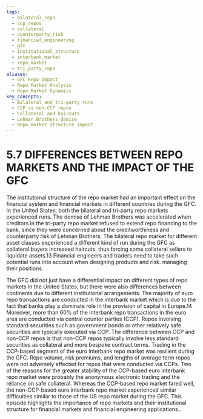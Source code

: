 ```yaml
---
tags:
  - bilateral_repo
  - ccp_repos
  - collateral
  - counterparty_risk
  - financial_engineering
  - gfc
  - institutional_structure
  - interbank_market
  - repo_market
  - tri_party_repo
aliases:
  - GFC Repo Impact
  - Repo Market Analysis
  - Repo Market Dynamics
key_concepts:
  - Bilateral and tri-party runs
  - CCP vs non-CCP repos
  - Collateral and haircuts
  - Lehman Brothers demise
  - Repo market structure impact
---
```


# 5.7 DIFFERENCES BETWEEN REPO MARKETS AND THE IMPACT OF THE GFC  

The institutional structure of the repo market had an important effect on the financial system and financial markets in different countries during the GFC. In the United States, both the bilateral and tri-party repo markets experienced runs. The demise of Lehman Brothers was accelerated when creditors in the tri-party repo market refused to extend repo financing to the bank, since they were concerned about the creditworthiness and counterparty risk of Lehman Brothers. The bilateral repo market for different asset classes experienced a different kind of run during the GFC as collateral buyers increased haircuts, thus forcing some collateral sellers to liquidate assets.13 Financial engineers and traders need to take such potential runs into account when designing products and risk. managing their positions.  

The GFC did not just have a differential impact on different types of repo markets in the United States, but there were also differences between continents due to different institutional arrangements. The majority of euro repo transactions are conducted in the interbank market which is due to the fact that banks play a dominate role in the provision of capital in Europe.14 Moreover, more than $60\%$ of the interbank repo transactions in the euro area are conducted via central counter parties (CCP). Repos involving standard securities such as government bonds or other relatively safe securities are typically executed via CCP. The difference between CCP and non-CCP repos is that non-CCP repos typically involve less standard securities as collateral and more bespoke contract terms. Trading in the CCP-based segment of the euro interbank repo market was resilient during the GFC. Repo volume, risk premiums, and lengths of average term repos were not adversely affected for repos that were conducted via CCPs. Two of the reasons for the greater stability of the CCP-based euro interbank repo market were probably the anonymous electronic trading and the reliance on safe collateral. Whereas the CCP-based repo market fared well, the non-CCP-based euro interbank repo market experienced similar difficulties similar to those of the US repo market during the GFC. This episode highlights the importance of repo markets and their institutional structure for financial markets and financial engineering applications..  
